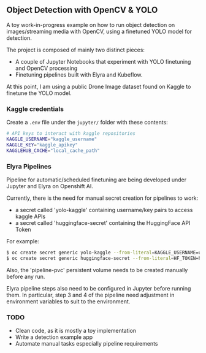 ## Object Detection with OpenCV & YOLO

A toy work-in-progress example on how to run object detection on images/streaming media with OpenCV, using a finetuned YOLO model for detection.

The project is composed of mainly two distinct pieces:

- A couple of Jupyter Notebooks that experiment with YOLO finetuning and OpenCV processing
- Finetuning pipelines built with Elyra and Kubeflow.

At this point, I am using a public Drone Image dataset found on Kaggle to finetune the YOLO model.

### Kaggle credentials

Create a `.env` file under the `jupyter/` folder with these contents:

```bash
# API keys to interact with kaggle repositories
KAGGLE_USERNAME="kaggle_username"
KAGGLE_KEY="kaggle_apikey"
KAGGLEHUB_CACHE="local_cache_path"
```

### Elyra Pipelines

Pipeline for automatic/scheduled finetuning are being developed under Jupyter and Elyra on Openshift AI.

Currently, there is the need for manual secret creation for pipelines to work:

- a secret called 'yolo-kaggle' containing username/key pairs to access kaggle APIs
- a secret called 'huggingface-secret' containing the HuggingFace API Token

For example:

```bash
$ oc create secret generic yolo-kaggle --from-literal=KAGGLE_USERNAME=username --from-literal=KAGGLE_KEY=apikey --from-literal=DATASET_NAME=kaggle_dataset_name
$ oc create secret generic huggingface-secret --from-literal=HF_TOKEN=hf_api_token --from-literal=HF_HOME=hf_home_path
```

Also, the 'pipeline-pvc' persistent volume needs to be created manually before any run.

Elyra pipeline steps also need to be configured in Jupyter before running them. In particular, step 3 and 4 of the pipeline need adjustment in environment variables to suit to the environment.

### TODO

- Clean code, as it is mostly a toy implementation
- Write a detection example app
- Automate manual tasks especially pipeline requirements
